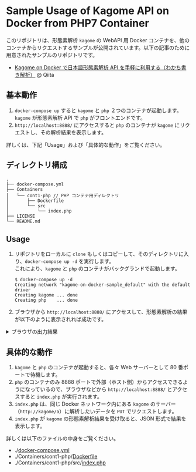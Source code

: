 # Sample Usage of Kagome API on Docker from PHP7 Container

このリポジトリは、形態素解析 `kagome` の WebAPI 用 Docker コンテナを、他のコンテナからリクエストするサンプルが公開されています。以下の記事のために用意されたサンプルのリポジトリです。

- [Kagome on Docker で日本語形態素解析 API を手軽に利用する（わかち書き解析）](https://qiita.com/KEINOS/items/8b5e3a251430db89de3f) @ Qiita

## 基本動作

1. `docker-compose up` すると `kagome` と `php` ２つのコンテナが起動します。`kagome` が形態素解析 API で `php` がフロントエンドです。
2. `http://localhost:8888/` にアクセスすると `php` のコンテナが `kagome` にリクエストし、その解析結果を表示します。

詳しくは、下記「Usage」および「具体的な動作」をご覧ください。

## ディレクトリ構成

```text
.
├── docker-compose.yml
├── Containers
│   └── cont1-php // PHP コンテナ用ディレクトリ
│       ├── Dockerfile
│       └── src
│           └── index.php
├── LICENSE
└── README.md
```

## Usage

1. リポジトリをローカルに `clone` もしくはコピーして、そのディレクトリに入り、`docker-compose up -d` を実行します。<br>これにより、`kagome` と `php` のコンテナがバックグランドで起動します。

    ```shellsession
    $ docker-compose up -d
    Creating network "kagome-on-docker-sample_default" with the default driver
    Creating kagome ... done
    Creating php    ... done
    ```

2. ブラウザから `http://localhost:8888/` にアクセスして、形態素解析の結果が以下のように表示されれば成功です。

<details><summary>ブラウザの出力結果</summary><div><br>

```json
{
    "status": true,
    "tokens": [
        {
            "id": 10618,
            "start": 0,
            "end": 1,
            "surface": "お",
            "class": "KNOWN",
            "features": [
                "接頭詞",
                "名詞接続",
                "*",
                "*",
                "*",
                "*",
                "お",
                "オ",
                "オ"
            ]
        },
        {
            "id": 190872,
            "start": 1,
            "end": 3,
            "surface": "寿司",
            "class": "KNOWN",
            "features": [
                "名詞",
                "一般",
                "*",
                "*",
                "*",
                "*",
                "寿司",
                "スシ",
                "スシ"
            ]
        },
        {
            "id": 381475,
            "start": 3,
            "end": 5,
            "surface": "食べ",
            "class": "KNOWN",
            "features": [
                "動詞",
                "自立",
                "*",
                "*",
                "一段",
                "連用形",
                "食べる",
                "タベ",
                "タベ"
            ]
        },
        {
            "id": 39236,
            "start": 5,
            "end": 7,
            "surface": "たい",
            "class": "KNOWN",
            "features": [
                "助動詞",
                "*",
                "*",
                "*",
                "特殊・タイ",
                "基本形",
                "たい",
                "タイ",
                "タイ"
            ]
        }
    ]
}
```

</div></details>

## 具体的な動作

1. `kagome` と `php` のコンテナが起動すると、各々 Web サーバーとして 80 番ポートで待機します。
2. `php` のコンテナのみ 8888 ポートで外部（ホスト側）からアクセスできるようになっているので、ブラウザなどから `http://localhost:8888/` とアクセスすると `index.php` が実行されます。
3. `index.php` は、同じ Docker ネットワーク内にある `kagome` のサーバー（`http://kagome/a`）に解析したいデータを `PUT` でリクエストします。
4. `index.php` が `kagome` の形態素解析結果を受け取ると、JSON 形式で結果を表示します。

詳しくは以下のファイルの中身をご覧ください。

- ./[docker-compose.yml](./docker-compose.yml)
- ./Containers/cont1-php/[Dockerfile](./Containers/cont1-php/Dockerfile)
- ./Containers/cont1-php/src/[index.php](./Containers/cont1-php/src/index.php)
